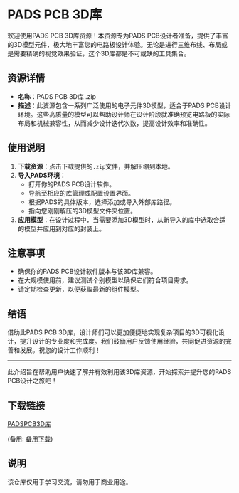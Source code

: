 # PADS PCB 3D库

欢迎使用PADS PCB 3D库资源！本资源专为PADS PCB设计者准备，提供了丰富的3D模型元件，极大地丰富您的电路板设计体验。无论是进行三维布线、布局或是需要精确的视觉效果验证，这个3D库都是不可或缺的工具集合。

## 资源详情

- **名称**：PADS PCB 3D库 .zip
- **描述**：此资源包含一系列广泛使用的电子元件3D模型，适合于PADS PCB设计环境。这些高质量的模型可以帮助设计师在设计阶段就准确预览电路板的实际布局和机械兼容性，从而减少设计迭代次数，提高设计效率和准确性。

## 使用说明

1. **下载资源**：点击下载提供的`.zip`文件，并解压缩到本地。
2. **导入PADS环境**：
   - 打开你的PADS PCB设计软件。
   - 导航至相应的库管理或配置设置界面。
   - 根据PADS的具体版本，选择添加或导入外部库路径。
   - 指向您刚刚解压的3D模型文件夹位置。
3. **应用模型**：在设计过程中，当需要添加3D模型时，从新导入的库中选取合适的模型并应用到对应的封装上。

## 注意事项

- 确保你的PADS PCB设计软件版本与该3D库兼容。
- 在大规模使用前，建议测试个别模型以确保它们符合项目需求。
- 请定期检查更新，以便获取最新的组件模型。

## 结语

借助此PADS PCB 3D库，设计师们可以更加便捷地实现复杂项目的3D可视化设计，提升设计的专业度和完成度。我们鼓励用户反馈使用经验，共同促进资源的完善和发展。祝您的设计工作顺利！

---

此介绍旨在帮助用户快速了解并有效利用该3D库资源，开始探索并提升您的PADS PCB设计之旅吧！

## 下载链接
[PADSPCB3D库](https://pan.quark.cn/s/fec235ed2113) 

(备用: [备用下载](https://pan.baidu.com/s/1uTN2j_JaMS8fjrbXIkEVOw?pwd=hf7c))

## 说明

该仓库仅用于学习交流，请勿用于商业用途。
